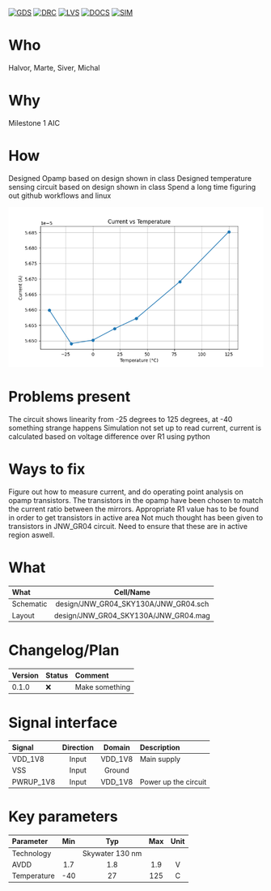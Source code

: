 
[![GDS](../../actions/workflows/gds.yaml/badge.svg)](../../actions/workflows/gds.yaml)
[![DRC](../../actions/workflows/drc.yaml/badge.svg)](../../actions/workflows/drc.yaml)
[![LVS](../../actions/workflows/lvs.yaml/badge.svg)](../../actions/workflows/lvs.yaml)
[![DOCS](../../actions/workflows/docs.yaml/badge.svg)](../../actions/workflows/docs.yaml)
[![SIM](../../actions/workflows/sim.yaml/badge.svg)](../../actions/workflows/sim.yaml)

# Who
Halvor, Marte, Siver, Michal

# Why

Milestone 1 AIC

# How

Designed Opamp based on design shown in class
Designed temperature sensing circuit based on design shown in class
Spend a long time figuring out github workflows and linux

![Current vs. temperature](sim/JNW_GR04/current_vs_temperature.png)

# Problems present
The circuit shows linearity from -25 degrees to 125 degrees, at -40 something strange happens
Simulation not set up to read current, current is calculated based on voltage difference over R1 using python

# Ways to fix
Figure out how to measure current, and do operating point analysis on opamp transistors.
The transistors in the opamp have been chosen to match the current ratio between the mirrors. Appropriate R1 value has to be found in order to get transistors in active area
Not much thought has been given to transistors in JNW_GR04 circuit. Need to ensure that these are in active region aswell.

# What

| What            |        Cell/Name |
| :-              |  :-:       |
| Schematic       | design/JNW_GR04_SKY130A/JNW_GR04.sch |
| Layout          | design/JNW_GR04_SKY130A/JNW_GR04.mag |


# Changelog/Plan

| Version | Status | Comment|
| :---| :---| :---|
|0.1.0 | :x: | Make something |


# Signal interface

| Signal       | Direction | Domain  | Description                               |
| :---         | :---:     | :---:   | :---                                      |
| VDD_1V8         | Input     | VDD_1V8 | Main supply                              |
| VSS         | Input     | Ground  |                                           |
| PWRUP_1V8     | Input    | VDD_1V8 | Power up the circuit                       |


# Key parameters

| Parameter           | Min     | Typ           | Max     | Unit  |
| :---                | :---:     | :---:           | :---:     | :---: |
| Technology          |         | Skywater 130 nm |         |       |
| AVDD                | 1.7    | 1.8           | 1.9    | V     |
| Temperature         | -40     | 27            | 125     | C     |
